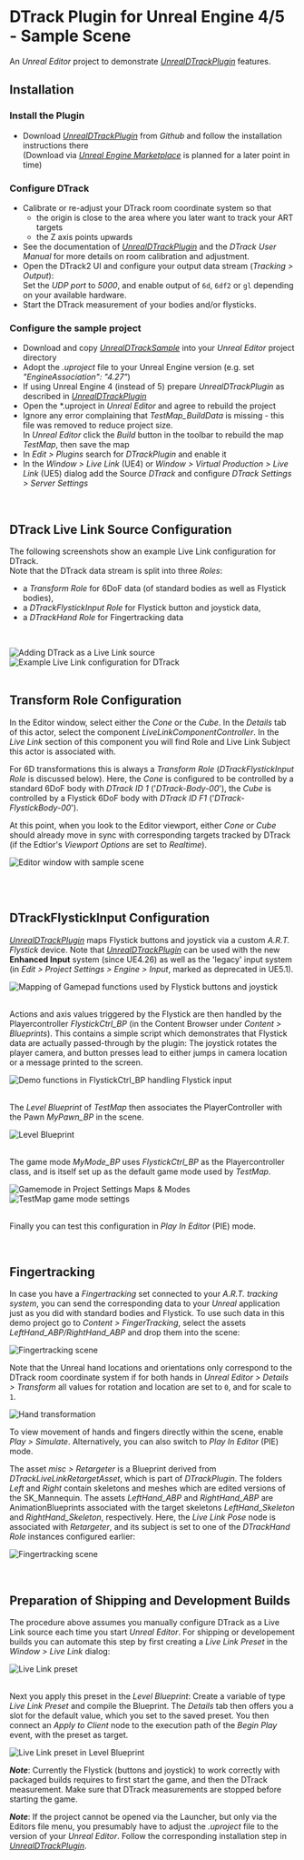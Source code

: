 # DTrack Plugin for Unreal Engine 4/5 - Sample Scene

An _Unreal Editor_ project to demonstrate _[UnrealDTrackPlugin][2]_ features.


## Installation

### Install the Plugin
- Download _[UnrealDTrackPlugin][2]_ from _Github_ and follow the installation instructions there
<br>(Download via _[Unreal Engine Marketplace][4]_ is planned for a later point in time)


### Configure DTrack

- Calibrate or re-adjust your DTrack room coordinate system so that
  * the origin is close to the area where you later want to track your ART targets
  * the Z axis points upwards  
- See the documentation of _[UnrealDTrackPlugin][2]_ and the _DTrack User Manual_ for more details on room calibration and adjustment.
- Open the DTrack2 UI and configure your output data stream (*Tracking > Output*):<br>
  Set the _UDP port_ to _5000_, and enable output of `6d`, `6df2` or `gl` depending on your available hardware.
- Start the DTrack measurement of your bodies and/or flysticks.


### Configure the sample project
- Download and copy _[UnrealDTrackSample][3]_ into your _Unreal Editor_ project directory
- Adopt the _.uproject_ file to your Unreal Engine version (e.g. set _"EngineAssociation": "4.27"_)
- If using Unreal Engine 4 (instead of 5) prepare _UnrealDTrackPlugin_ as described in _[UnrealDTrackPlugin][1]_
- Open the *.uproject in _Unreal Editor_ and agree to rebuild the project
- Ignore any error complaining that _TestMap_BuildData_ is missing - this file was removed to reduce project size.<br>
  In _Unreal Editor_ click the _Build_ button in the toolbar to rebuild the map _TestMap_, then save the map
- In *Edit > Plugins* search for *DTrackPlugin* and enable it
- In the *Window > Live Link* (UE4) or *Window > Virtual Production > Live Link* (UE5) dialog add the Source *DTrack* and configure *DTrack Settings > Server Settings*


<br>

## DTrack Live Link Source Configuration

The following screenshots show an example Live Link configuration for DTrack.  
Note that the DTrack data stream is split into three _Roles_:
- a _Transform Role_ for 6DoF data (of standard bodies as well as Flystick bodies),
- a _DTrackFlystickInput Role_ for Flystick button and joystick data,
- a _DTrackHand Role_ for Fingertracking data

<br>

![Adding DTrack as a Live Link source](Doc/images/LL-add-dtrack.png)
![Example Live Link configuration for DTrack](Doc/images/LL-config-dtrack.png)
<br><br>



## Transform Role Configuration


In the Editor window, select either the _Cone_ or the _Cube_.
In the _Details_ tab of this actor, select the component _LiveLinkComponentController_.
In the _Live Link_ section of this component you will find Role and Live Link Subject this actor is associated with.

For 6D transformations this is always a _Transform Role_ (_DTrackFlystickInput Role_ is discussed below).
Here, the _Cone_ is configured to be controlled by a standard 6DoF body with _DTrack ID 1_ ('_DTrack-Body-00_'), the _Cube_ is controlled by a Flystick 6DoF body with _DTrack ID F1_ ('_DTrack-FlystickBody-00_').

At this point, when you look to the Editor viewport, either _Cone_ or _Cube_ should already move in sync with corresponding targets tracked by DTrack (if the Edtior's _Viewport Options_ are set to _Realtime_).

![Editor window with sample scene](Doc/images/LL-controller+scene.PNG)
<br><br>


<br>

## DTrackFlystickInput Configuration

_[UnrealDTrackPlugin][2]_  maps Flystick buttons and joystick via a custom _A.R.T. Flystick_ device.
Note that _[UnrealDTrackPlugin][2]_ can be used with the new __Enhanced Input__ system (since UE4.26) as well as the 'legacy' input system (in _Edit > Project Settings > Engine > Input_, marked as deprecated in UE5.1).

![Mapping of Gamepad functions used by Flystick buttons and joystick](Doc/images/project-settings-input.PNG)
<br><br>

Actions and axis values triggered by the Flystick are then handled by the Playercontroller _FlystickCtrl_BP_ (in the Content Browser under _Content > Blueprints_).
This contains a simple script which demonstrates that Flystick data are actually passed-through by the plugin: The joystick rotates the player camera, and button presses lead to either jumps in camera location or a message printed to the screen.

![Demo functions in FlystickCtrl_BP handling Flystick input](Doc/images/playercontroller.PNG)
<br><br>

The _Level Blueprint_ of _TestMap_ then associates the PlayerController with the Pawn _MyPawn_BP_ in the scene.

![Level Blueprint](Doc/images/level-blueprint-pawn+controller.PNG)
<br><br>

The game mode _MyMode_BP_ uses _FlystickCtrl_BP_ as the Playercontroller class, and is itself set up as the default game mode used by _TestMap_.

![Gamemode in Project Settings Maps & Modes](Doc/images/default-gamemode.PNG)
![TestMap game mode settings](Doc/images/game-mode+testmap.PNG)
<br><br>


Finally you can test this configuration in _Play In Editor_ (PIE) mode.



<br>

## Fingertracking

In case you have a _Fingertracking_ set connected to your _A.R.T. tracking system_, you can send the corresponding data to your _Unreal_ application just as you did with standard bodies and Flystick.
To use such data in this demo project go to _Content > FingerTracking_, select the assets _LeftHand_ABP/RightHand_ABP_ and drop them into the scene:

![Fingertracking scene](Doc/images/hand-scene.png)

Note that the Unreal hand locations and orientations only correspond to the DTrack room coordinate system if for both hands in _Unreal Editor &gt; Details &gt; Transform_ all values for rotation and location are set to `0`, and for scale to `1`.

![Hand transformation](Doc/images/hand-transform.png)

To view movement of hands and fingers directly within the scene, enable _Play > Simulate_. Alternatively, you can also switch to _Play In Editor_ (PIE) mode. 


The asset _misc > Retargeter_ is a Blueprint derived from _DTrackLiveLinkRetargetAsset_, which is part of _DTrackPlugin_.
The folders _Left_ and _Right_ contain skeletons and meshes which are edited versions of the SK_Mannequin.
The assets _LeftHand_ABP_ and _RightHand_ABP_ are AnimationBlueprints associated with the target skeletons _LeftHand_Skeleton_ and _RightHand_Skeleton_, respectively.
Here, the _Live Link Pose_ node is associated with _Retargeter_, and its subject is set to one of the _DTrackHand Role_ instances configured earlier:

![Fingertracking scene](Doc/images/hand-blueprint.png)



<br>

## Preparation of Shipping and Development Builds

The procedure above assumes you manually configure DTrack as a Live Link source each time you start _Unreal Editor_.
For shipping or developement builds you can automate this step by first creating a _Live Link Preset_ in the _Window > Live Link_ dialog:

![Live Link preset](Doc/images/LL-preset.png)
<br><br>

Next you apply this preset in the _Level Blueprint_: Create a variable of type _Live Link Preset_ and compile the Blueprint. The _Details_ tab then offers you a slot for the default value, which you set to the saved preset. You then connect an _Apply to Client_ node to the execution path of the _Begin Play_ event, with the preset as target.

![Live Link preset in Level Blueprint](Doc/images/ll-preset-level-blueprint.png)

___Note___: Currently the Flystick (buttons and joystick) to work correctly with packaged builds requires to first start the game, and then the DTrack measurement. Make sure that DTrack measurements are stopped before starting the game.

___Note___: If the project cannot be opened via the Launcher, but only via the Editors file menu, you presumably have to adjust the _.uproject_ file to the version of your _Unreal Editor_. Follow the corresponding installation step in _[UnrealDTrackPlugin][1]_.

[1]: https://github.com/ar-tracking/UnrealDTrackPlugin#Preparation
[2]: https://www.github.com/ar-tracking/UnrealDTrackPlugin
[3]: https://www.github.com/ar-tracking/UnrealDTrackSample
[4]: https://www.unrealengine.com/marketplace/en-US/store











